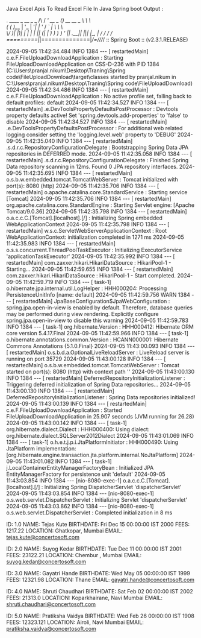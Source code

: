 Java Excel Apis To Read Excel File In Java Spring boot
Output :


  .   ____          _            __ _ _
 /\\ / ___'_ __ _ _(_)_ __  __ _ \ \ \ \
( ( )\___ | '_ | '_| | '_ \/ _` | \ \ \ \
 \\/  ___)| |_)| | | | | || (_| |  ) ) ) )
  '  |____| .__|_| |_|_| |_\__, | / / / /
 =========|_|==============|___/=/_/_/_/
 :: Spring Boot ::        (v2.3.1.RELEASE)

2024-09-05 11:42:34.484  INFO 1384 --- [  restartedMain] c.e.F.FileUploadDownloadApplication      : Starting FileUploadDownloadApplication on CSS-D-236 with PID 1384 (C:\Users\pranjal.nikum\Desktop\Traning\Spring code\FileUploadDownload\target\classes started by pranjal.nikum in C:\Users\pranjal.nikum\Desktop\Traning\Spring code\FileUploadDownload)
2024-09-05 11:42:34.486  INFO 1384 --- [  restartedMain] c.e.F.FileUploadDownloadApplication      : No active profile set, falling back to default profiles: default
2024-09-05 11:42:34.527  INFO 1384 --- [  restartedMain] .e.DevToolsPropertyDefaultsPostProcessor : Devtools property defaults active! Set 'spring.devtools.add-properties' to 'false' to disable
2024-09-05 11:42:34.527  INFO 1384 --- [  restartedMain] .e.DevToolsPropertyDefaultsPostProcessor : For additional web related logging consider setting the 'logging.level.web' property to 'DEBUG'
2024-09-05 11:42:35.040  INFO 1384 --- [  restartedMain] .s.d.r.c.RepositoryConfigurationDelegate : Bootstrapping Spring Data JPA repositories in DEFERRED mode.
2024-09-05 11:42:35.058  INFO 1384 --- [  restartedMain] .s.d.r.c.RepositoryConfigurationDelegate : Finished Spring Data repository scanning in 12ms. Found 0 JPA repository interfaces.
2024-09-05 11:42:35.695  INFO 1384 --- [  restartedMain] o.s.b.w.embedded.tomcat.TomcatWebServer  : Tomcat initialized with port(s): 8080 (http)
2024-09-05 11:42:35.706  INFO 1384 --- [  restartedMain] o.apache.catalina.core.StandardService   : Starting service [Tomcat]
2024-09-05 11:42:35.706  INFO 1384 --- [  restartedMain] org.apache.catalina.core.StandardEngine  : Starting Servlet engine: [Apache Tomcat/9.0.36]
2024-09-05 11:42:35.798  INFO 1384 --- [  restartedMain] o.a.c.c.C.[Tomcat].[localhost].[/]       : Initializing Spring embedded WebApplicationContext
2024-09-05 11:42:35.798  INFO 1384 --- [  restartedMain] w.s.c.ServletWebServerApplicationContext : Root WebApplicationContext: initialization completed in 1271 ms
2024-09-05 11:42:35.983  INFO 1384 --- [  restartedMain] o.s.s.concurrent.ThreadPoolTaskExecutor  : Initializing ExecutorService 'applicationTaskExecutor'
2024-09-05 11:42:35.992  INFO 1384 --- [  restartedMain] com.zaxxer.hikari.HikariDataSource       : HikariPool-1 - Starting...
2024-09-05 11:42:59.655  INFO 1384 --- [  restartedMain] com.zaxxer.hikari.HikariDataSource       : HikariPool-1 - Start completed.
2024-09-05 11:42:59.719  INFO 1384 --- [         task-1] o.hibernate.jpa.internal.util.LogHelper  : HHH000204: Processing PersistenceUnitInfo [name: default]
2024-09-05 11:42:59.756  WARN 1384 --- [  restartedMain] JpaBaseConfiguration$JpaWebConfiguration : spring.jpa.open-in-view is enabled by default. Therefore, database queries may be performed during view rendering. Explicitly configure spring.jpa.open-in-view to disable this warning
2024-09-05 11:42:59.783  INFO 1384 --- [         task-1] org.hibernate.Version                    : HHH000412: Hibernate ORM core version 5.4.17.Final
2024-09-05 11:42:59.966  INFO 1384 --- [         task-1] o.hibernate.annotations.common.Version   : HCANN000001: Hibernate Commons Annotations {5.1.0.Final}
2024-09-05 11:43:00.093  INFO 1384 --- [  restartedMain] o.s.b.d.a.OptionalLiveReloadServer       : LiveReload server is running on port 35729
2024-09-05 11:43:00.128  INFO 1384 --- [  restartedMain] o.s.b.w.embedded.tomcat.TomcatWebServer  : Tomcat started on port(s): 8080 (http) with context path ''
2024-09-05 11:43:00.130  INFO 1384 --- [  restartedMain] DeferredRepositoryInitializationListener : Triggering deferred initialization of Spring Data repositories…
2024-09-05 11:43:00.130  INFO 1384 --- [  restartedMain] DeferredRepositoryInitializationListener : Spring Data repositories initialized!
2024-09-05 11:43:00.139  INFO 1384 --- [  restartedMain] c.e.F.FileUploadDownloadApplication      : Started FileUploadDownloadApplication in 25.907 seconds (JVM running for 26.28)
2024-09-05 11:43:00.142  INFO 1384 --- [         task-1] org.hibernate.dialect.Dialect            : HHH000400: Using dialect: org.hibernate.dialect.SQLServer2012Dialect
2024-09-05 11:43:01.069  INFO 1384 --- [         task-1] o.h.e.t.j.p.i.JtaPlatformInitiator       : HHH000490: Using JtaPlatform implementation: [org.hibernate.engine.transaction.jta.platform.internal.NoJtaPlatform]
2024-09-05 11:43:01.082  INFO 1384 --- [         task-1] j.LocalContainerEntityManagerFactoryBean : Initialized JPA EntityManagerFactory for persistence unit 'default'
2024-09-05 11:43:03.854  INFO 1384 --- [nio-8080-exec-1] o.a.c.c.C.[Tomcat].[localhost].[/]       : Initializing Spring DispatcherServlet 'dispatcherServlet'
2024-09-05 11:43:03.854  INFO 1384 --- [nio-8080-exec-1] o.s.web.servlet.DispatcherServlet        : Initializing Servlet 'dispatcherServlet'
2024-09-05 11:43:03.862  INFO 1384 --- [nio-8080-exec-1] o.s.web.servlet.DispatcherServlet        : Completed initialization in 8 ms


ID: 1.0
NAME: Tejas Kute
BIRTHDATE: Fri Dec 15 00:00:00 IST 2000
FEES: 1217.22
LOCATION: Ghatkopar, Mumbai
EMAIL: tejas.kute@concertosoft.com


ID: 2.0
NAME: Suyog Kedar
BIRTHDATE: Tue Dec 11 00:00:00 IST 2001
FEES: 23122.21
LOCATION: Chembur , Mumbai
EMAIL: suyog.kedar@concertosoft.com


ID: 3.0
NAME: Gayatri Hande
BIRTHDATE: Wed May 05 00:00:00 IST 1999
FEES: 12321.98
LOCATION: Thane
EMAIL: gayatri.hande@concertosoft.com


ID: 4.0
NAME: Shruti Chaudhari
BIRTHDATE: Sat Feb 02 00:00:00 IST 2002
FEES: 21313.0
LOCATION: Koparkhairane, Navi Mumbai
EMAIL: shruti.chaudhari@concertosoft.com


ID: 5.0
NAME: Pratiksha Vaidya
BIRTHDATE: Wed Feb 26 00:00:00 IST 1908
FEES: 12323.121
LOCATION: Airoli, Navi Mumbai
EMAIL: pratiksha.vaidya@concertosoft.com

